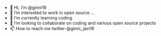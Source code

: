 - 👋 Hi, I’m @ginni16
- 👀 I’m interested to work in open source ...
- 🌱 I’m currently learning coding
- 💞️ I’m looking to collaborate on coding  and various open source projects
- 📫 How to reach me twitter-@ginni_jain16 

<!---
ginni16/ginni16 is a ✨ special ✨ repository because its `README.md` (this file) appears on your GitHub profile.
You can click the Preview link to take a look at your changes.
--->
